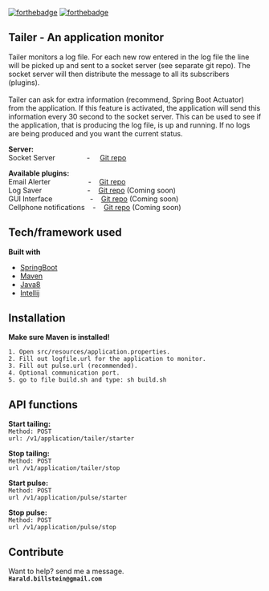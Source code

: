 [![forthebadge](https://forthebadge.com/images/badges/made-with-java.svg)](https://forthebadge.com)&nbsp;[![forthebadge](https://forthebadge.com/images/badges/powered-by-electricity.svg)](https://forthebadge.com)
<br>
## Tailer - An application monitor 
Tailer monitors a log file. For each new row entered in the log file the line will be picked up and sent to a socket server (see separate git repo). The socket server will then distribute the message to all its subscribers (plugins).
<br>
<br>
Tailer can ask for extra information (recommend, Spring Boot Actuator) from the application. If this feature is activated, the application will send this information every 30 second to the socket server. This can be used to see if the application, that is producing the log file, is up and running. If no logs are being produced and you want the current status.

**Server:<br>**
Socket Server&nbsp;&nbsp;&nbsp;&nbsp;&nbsp;&nbsp;&nbsp;&nbsp;&nbsp;&nbsp;&nbsp;&nbsp;&nbsp;&nbsp;&nbsp;&nbsp;-&nbsp;&nbsp;&nbsp;&nbsp;&nbsp;[Git repo](https://github.com/harald-billstein/socketServer.git)&nbsp;<br>

**Available plugins:<br>**
Email Alerter &nbsp;&nbsp;&nbsp;&nbsp;&nbsp;&nbsp;&nbsp;&nbsp;&nbsp;&nbsp;&nbsp;&nbsp;&nbsp;&nbsp;&nbsp;&nbsp;&nbsp;&nbsp;-&nbsp;&nbsp;&nbsp;&nbsp;[Git repo](https://github.com/harald-billstein/emailAlert.git)&nbsp;<br>
Log Saver &nbsp;&nbsp;&nbsp;&nbsp;&nbsp;&nbsp;&nbsp;&nbsp;&nbsp;&nbsp;&nbsp;&nbsp;&nbsp;&nbsp;&nbsp;&nbsp;&nbsp;&nbsp;&nbsp;&nbsp;&nbsp;&nbsp;-&nbsp;&nbsp;&nbsp;&nbsp;[Git repo](https:)&nbsp;(Coming soon)<br>
GUI Interface &nbsp;&nbsp;&nbsp;&nbsp;&nbsp;&nbsp;&nbsp;&nbsp;&nbsp;&nbsp;&nbsp;&nbsp;&nbsp;&nbsp;&nbsp;&nbsp;&nbsp;&nbsp;-&nbsp;&nbsp;&nbsp;&nbsp;[Git repo](https:)&nbsp;(Coming soon)<br>
Cellphone notifications  &nbsp;&nbsp;&nbsp;-&nbsp;&nbsp;&nbsp;&nbsp;[Git repo](https:)&nbsp;(Coming soon)<br>

## Tech/framework used

<b>Built with</b>
- [SpringBoot](https://spring.io/projects/spring-boot)
- [Maven](https://maven.apache.org/)
- [Java8](https://www.oracle.com/technetwork/java/javase/overview/java8-2100321.html)
- [Intellij](https://www.jetbrains.com/idea/)

## Installation

**Make sure Maven is installed!**

`1. Open src/resources/application.properties.`<br>
`2. Fill out logfile.url for the application to monitor.`<br>
`3. Fill out pulse.url (recommended).`<br>
`4. Optional communication port.`<br>
`5. go to file build.sh and type: sh build.sh`

## API functions

**Start tailing:**<br>
`Method: POST`<br>
`url: /v1/application/tailer/starter`

**Stop tailing:**<br>
`Method: POST`<br>
`url /v1/application/tailer/stop`

**Start pulse:**<br>
`Method: POST`<br>
`url /v1/application/pulse/starter`

**Stop pulse:**<br>
`Method: POST`<br>
`url /v1/application/pulse/stop`

## Contribute

Want to help? send me a message. <br> **`Harald.billstein@gmail.com`**


